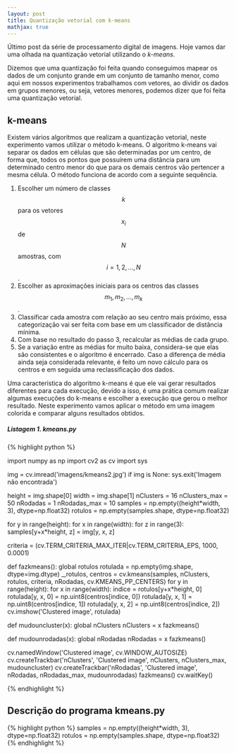 ```yaml
---
layout: post
title: Quantização vetorial com k-means
mathjax: true
---
```



<div class="message">
  Último post da série de processamento digital de imagens. Hoje vamos dar uma olhada na quantização vetorial utilizando o <em>k-means</em>.
</div>

Dizemos que uma quantização foi feita quando conseguimos mapear os dados de um conjunto grande em um conjunto de tamanho menor, como aqui em nossos experimentos trabalhamos com vetores, ao dividir os dados em grupos menores, ou seja, vetores menores, podemos dizer que foi feita uma quantização vetorial.

## k-means

Existem vários algoritmos que realizam a quantização vetorial, neste experimento vamos utilizar o método k-means. O algoritmo k-means vai separar os dados em células que são determinadas por um centro, de forma que, todos os pontos que possuírem uma distância para um determinado centro menor do que para os demais centros vão pertencer a mesma célula. O método funciona de acordo com a seguinte sequência.

1. Escolher um número de classes $$ k $$ para os vetores $$ x_{i} $$ de $$ N $$ amostras, com $$ i = 1, 2, ..., N $$.
2. Escolher as aproximações iniciais para os centros das classes $$ m_{1}, m_{2}, ..., m_{k} $$.
3. Classificar cada amostra com relação ao seu centro mais próximo, essa categorização vai ser feita com base em um classificador de distância mínima.
4. Com base no resultado do passo 3, recalcular as médias de cada grupo.
5. Se a variação entre as médias for muito baixa, considera-se que elas são consistentes e o algoritmo é encerrado. Caso a diferença de média ainda seja considerada relevante, é feito um novo cálculo para os centros e em seguida uma reclassificação dos dados.

Uma característica do algoritmo k-means é que ele vai gerar resultados diferentes para cada execução, devido a isso, é uma prática comum realizar algumas execuções do k-means e escolher a execução que gerou o melhor resultado. Neste experimento vamos aplicar o método em uma imagem colorida e comparar alguns resultados obtidos.


<a id="listagem1"></a>
##### Listagem 1. kmeans.py
{% highlight python %}

import numpy as np
import cv2 as cv
import sys

img = cv.imread('imagens/kmeans2.jpg')
if img is None:
    sys.exit('Imagem não encontrada')

height = img.shape[0]
width = img.shape[1]
nClusters = 16
nClusters_max = 50
nRodadas = 1
nRodadas_max = 10
samples = np.empty((height*width, 3), dtype=np.float32)
rotulos = np.empty(samples.shape, dtype=np.float32)


for y in range(height):
    for x in range(width):
        for z in range(3):
            samples[y+x*height, z] = img[y, x, z]

criteria = (cv.TERM_CRITERIA_MAX_ITER|cv.TERM_CRITERIA_EPS, 1000, 0.0001)


def fazkmeans():
    global rotulos
    rotulada = np.empty(img.shape, dtype=img.dtype)
    _,rotulos, centros = cv.kmeans(samples, nClusters, rotulos, criteria, nRodadas, cv.KMEANS_PP_CENTERS)
    for y in range(height):
        for x in range(width):
            indice = rotulos[y+x*height, 0]
            rotulada[y, x, 0] = np.uint8(centros[indice, 0])
            rotulada[y, x, 1] = np.uint8(centros[indice, 1])
            rotulada[y, x, 2] = np.uint8(centros[indice, 2])
    cv.imshow('Clustered image', rotulada)


def mudouncluster(x):
    global nClusters
    nClusters = x
    fazkmeans()


def mudounrodadas(x):
    global nRodadas
    nRodadas = x
    fazkmeans()

cv.namedWindow('Clustered image', cv.WINDOW_AUTOSIZE)
cv.createTrackbar('nClusters', 'Clustered image', nClusters, nClusters_max, mudouncluster)
cv.createTrackbar('nRodadas', 'Clustered image', nRodadas, nRodadas_max, mudounrodadas)
fazkmeans()
cv.waitKey()

{% endhighlight %}

## Descrição do programa kmeans.py

{% highlight python %}
samples = np.empty((height*width, 3), dtype=np.float32)
rotulos = np.empty(samples.shape, dtype=np.float32)
{% endhighlight %}


